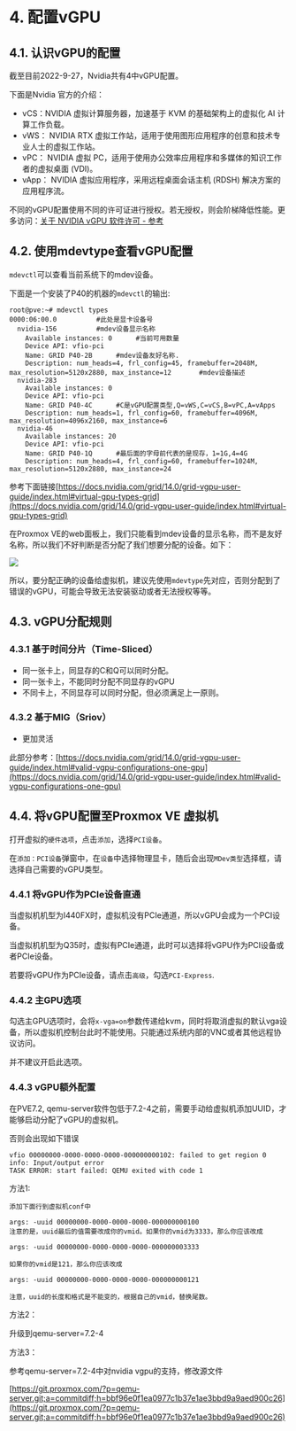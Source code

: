 # 4. 配置vGPU

## 4.1. 认识vGPU的配置

截至目前2022-9-27，Nvidia共有4中vGPU配置。

下面是Nvidia 官方的介绍：

- vCS：NVIDIA 虚拟计算服务器，加速基于 KVM 的基础架构上的虚拟化 AI 计算工作负载。
- vWS： NVIDIA RTX 虚拟工作站，适用于使用图形应用程序的创意和技术专业人士的虚拟工作站。
- vPC： NVIDIA 虚拟 PC，适用于使用办公效率应用程序和多媒体的知识工作者的虚拟桌面 (VDI)。
- vApp： NVIDIA 虚拟应用程序，采用远程桌面会话主机 (RDSH) 解决方案的应用程序流。

不同的vGPU配置使用不同的许可证进行授权。若无授权，则会阶梯降低性能。更多访问：[关于 NVIDIA vGPU 软件许可 - 参考](https://www.nvidia.com/content/Control-Panel-Help/vLatest/zh-cn/mergedProjects/nvlicCHS/About_GRID_Licensing_-_Reference.htm)

## 4.2. 使用mdevtype查看vGPU配置

`mdevctl`可以查看当前系统下的mdev设备。

下面是一个安装了P40的机器的`mdevctl`的输出:
```
root@pve:~# mdevctl types
0000:06:00.0          #此处是显卡设备号
  nvidia-156          #mdev设备显示名称
    Available instances: 0      #当前可用数量
    Device API: vfio-pci 
    Name: GRID P40-2B      #mdev设备友好名称.
    Description: num_heads=4, frl_config=45, framebuffer=2048M, max_resolution=5120x2880, max_instance=12       #mdev设备描述
  nvidia-283
    Available instances: 0
    Device API: vfio-pci
    Name: GRID P40-4C      #C是vGPU配置类型,Q=vWS,C=vCS,B=vPC,A=vApps
    Description: num_heads=1, frl_config=60, framebuffer=4096M, max_resolution=4096x2160, max_instance=6
  nvidia-46
    Available instances: 20
    Device API: vfio-pci
    Name: GRID P40-1Q      #最后面的字母前代表的是现存，1=1G,4=4G
    Description: num_heads=4, frl_config=60, framebuffer=1024M, max_resolution=5120x2880, max_instance=24

  ```
参考下面链接[https://docs.nvidia.com/grid/14.0/grid-vgpu-user-guide/index.html#virtual-gpu-types-grid](https://docs.nvidia.com/grid/14.0/grid-vgpu-user-guide/index.html#virtual-gpu-types-grid)


在Proxmox VE的web面板上，我们只能看到mdev设备的显示名称，而不是友好名称，所以我们不好判断是否分配了我们想要分配的设备。如下：

![](https://foxi.buduanwang.vip/wp-content/uploads/2022/04/QQ20220428-141320.png)

所以，要分配正确的设备给虚拟机，建议先使用`mdevtype`先对应，否则分配到了错误的vGPU，可能会导致无法安装驱动或者无法授权等等。

## 4.3. vGPU分配规则

### 4.3.1 基于时间分片（Time-Sliced）

- 同一张卡上，同显存的C和Q可以同时分配。
- 同一张卡上，不能同时分配不同显存的vGPU
- 不同卡上，不同显存可以同时分配，但必须满足上一原则。

### 4.3.2 基于MIG（Sriov）

- 更加灵活

此部分参考：[https://docs.nvidia.com/grid/14.0/grid-vgpu-user-guide/index.html#valid-vgpu-configurations-one-gpu](https://docs.nvidia.com/grid/14.0/grid-vgpu-user-guide/index.html#valid-vgpu-configurations-one-gpu)


## 4.4. 将vGPU配置至Proxmox VE 虚拟机

打开虚拟的`硬件选项`，点击`添加`，选择`PCI设备`。

在`添加：PCI设备`弹窗中，在`设备`中选择物理显卡，随后会出现`MDev类型`选择框，请选择自己需要的vGPU类型。

### 4.4.1 将vGPU作为PCIe设备直通

当虚拟机机型为I440FX时，虚拟机没有PCIe通道，所以vGPU会成为一个PCI设备。

当虚拟机机型为Q35时，虚拟有PCIe通道，此时可以选择将vGPU作为PCI设备或者PCIe设备。

若要将vGPU作为PCIe设备，请点击`高级`，勾选`PCI-Express`.

### 4.4.2 主GPU选项

勾选主GPU选项时，会将`x-vga=on`参数传递给kvm，同时将取消虚拟的默认vga设备，所以虚拟机控制台此时不能使用。只能通过系统内部的VNC或者其他远程协议访问。

并不建议开启此选项。


### 4.4.3 vGPU额外配置

在PVE7.2, qemu-server软件包低于7.2-4之前，需要手动给虚拟机添加UUID，才能够启动分配了vGPU的虚拟机。

否则会出现如下错误

```
vfio 00000000-0000-0000-0000-000000000102: failed to get region 0 info: Input/output error
TASK ERROR: start failed: QEMU exited with code 1
```


方法1:

```
添加下面行到虚拟机conf中

args: -uuid 00000000-0000-0000-0000-000000000100
注意的是，uuid最后的值需要改成你的vmid。如果你的vmid为3333，那么你应该改成

args: -uuid 00000000-0000-0000-0000-000000003333

如果你的vmid是121，那么你应该改成

args: -uuid 00000000-0000-0000-0000-000000000121

注意，uuid的长度和格式是不能变的，根据自己的vmid，替换尾数。
```

方法2：

升级到qemu-server=7.2-4

方法3：

参考qemu-server=7.2-4中对nvidia vgpu的支持，修改源文件

[https://git.proxmox.com/?p=qemu-server.git;a=commitdiff;h=bbf96e0f1ea0977c1b37e1ae3bbd9a9aed900c26](https://git.proxmox.com/?p=qemu-server.git;a=commitdiff;h=bbf96e0f1ea0977c1b37e1ae3bbd9a9aed900c26)

